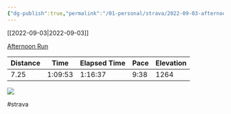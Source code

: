 ```yaml
---
{"dg-publish":true,"permalink":"/01-personal/strava/2022-09-03-afternoon-run/"}
---
```



[[2022-09-03\|2022-09-03]]

[Afternoon Run](https://www.strava.com/activities/7750056080)

| Distance | Time    | Elapsed Time | Pace | Elevation |
| -------- | ------- | ------------ | ---- | --------- |
| 7.25     | 1:09:53 | 1:16:37      | 9:38 | 1264      |



    
![](https://dgtzuqphqg23d.cloudfront.net/d5EwlqptT37GqyzUNMQXl7JObMF_AL6NT8nb21Y6kuA-768x576.jpg)

    

#strava
